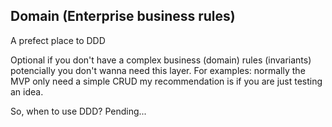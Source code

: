 ## Domain (Enterprise business rules)

A prefect place to DDD

Optional if you don't have a complex business (domain) rules (invariants) potencially you don't wanna need this layer.
For examples: normally the MVP only need a simple CRUD my recommendation is if you are just testing an idea.

So, when to use DDD?
Pending...
